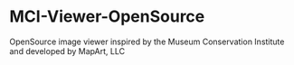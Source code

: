 MCI-Viewer-OpenSource
=====================

OpenSource image viewer inspired by the Museum Conservation Institute and developed by MapArt, LLC
